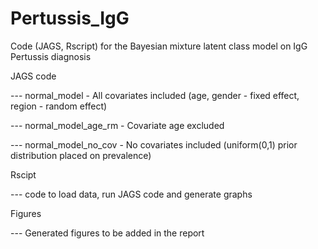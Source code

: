 # Pertussis_IgG
Code (JAGS, Rscript) for the Bayesian mixture latent class model on IgG Pertussis diagnosis

JAGS code  

--- normal_model - All covariates included (age, gender - fixed effect, region - random effect)  

--- normal_model_age_rm - Covariate age excluded  

--- normal_model_no_cov - No covariates included (uniform(0,1) prior distribution placed on prevalence)  


Rscipt  

--- code to load data, run JAGS code and generate graphs

Figures  

--- Generated figures to be added in the report
